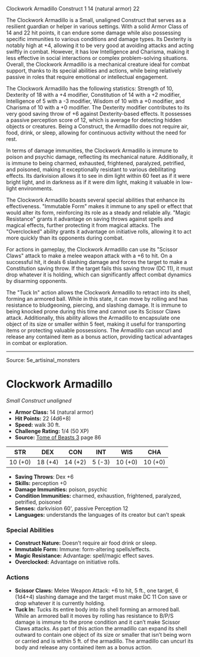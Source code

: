 <MonsterName/>Clockwork Armadillo</MonsterName>
<CreatureType/>Construct</CreatureType>
<CR/>1</CR>
<AC/>14 (natural armor)</AC>
<HP/>22</HP>
<summary>The Clockwork Armadillo is a Small, unaligned Construct that serves as a resilient guardian or helper in various settings. With a solid Armor Class of 14 and 22 hit points, it can endure some damage while also possessing specific immunities to various conditions and damage types. Its Dexterity is notably high at +4, allowing it to be very good at avoiding attacks and acting swiftly in combat. However, it has low Intelligence and Charisma, making it less effective in social interactions or complex problem-solving situations. Overall, the Clockwork Armadillo is a mechanical creature ideal for combat support, thanks to its special abilities and actions, while being relatively passive in roles that require emotional or intellectual engagement.</summary>

<detail>

The Clockwork Armadillo has the following statistics: Strength of 10, Dexterity of 18 with a +4 modifier, Constitution of 14 with a +2 modifier, Intelligence of 5 with a -3 modifier, Wisdom of 10 with a +0 modifier, and Charisma of 10 with a +0 modifier. The Dexterity modifier contributes to its very good saving throw of +6 against Dexterity-based effects. It possesses a passive perception score of 12, which is average for detecting hidden objects or creatures. Being a Construct, the Armadillo does not require air, food, drink, or sleep, allowing for continuous activity without the need for rest.

In terms of damage immunities, the Clockwork Armadillo is immune to poison and psychic damage, reflecting its mechanical nature. Additionally, it is immune to being charmed, exhausted, frightened, paralyzed, petrified, and poisoned, making it exceptionally resistant to various debilitating effects. Its darkvision allows it to see in dim light within 60 feet as if it were bright light, and in darkness as if it were dim light, making it valuable in low-light environments.

The Clockwork Armadillo boasts several special abilities that enhance its effectiveness. "Immutable Form" makes it immune to any spell or effect that would alter its form, reinforcing its role as a steady and reliable ally. "Magic Resistance" grants it advantage on saving throws against spells and magical effects, further protecting it from magical attacks. The "Overclocked" ability grants it advantage on initiative rolls, allowing it to act more quickly than its opponents during combat.

For actions in gameplay, the Clockwork Armadillo can use its "Scissor Claws" attack to make a melee weapon attack with a +6 to hit. On a successful hit, it deals 6 slashing damage and forces the target to make a Constitution saving throw. If the target fails this saving throw (DC 11), it must drop whatever it is holding, which can significantly affect combat dynamics by disarming opponents.

The "Tuck In" action allows the Clockwork Armadillo to retract into its shell, forming an armored ball. While in this state, it can move by rolling and has resistance to bludgeoning, piercing, and slashing damage. It is immune to being knocked prone during this time and cannot use its Scissor Claws attack. Additionally, this ability allows the Armadillo to encapsulate one object of its size or smaller within 5 feet, making it useful for transporting items or protecting valuable possessions. The Armadillo can uncurl and release any contained item as a bonus action, providing tactical advantages in combat or exploration.</detail>



---

Source: 5e_artisinal_monsters

# Clockwork Armadillo

*Small* *Construct* *unaligned*

- **Armor Class:** 14 (natural armor)
- **Hit Points:** 22 (4d6+8)
- **Speed:** walk 30 ft.
- **Challenge Rating:** 1/4 (50 XP)
- **Source:** [Tome of Beasts 3](https://koboldpress.com/kpstore/product/tome-of-beasts-3-for-5th-edition/) page 86

| STR | DEX | CON | INT | WIS | CHA |
| --- | --- | --- | --- | --- | --- |
| 10 (+0) | 18 (+4) | 14 (+2) | 5 (-3) | 10 (+0) | 10 (+0) |

- **Saving Throws**: Dex +6
- **Skills:** perception +0
- **Damage Immunities:** poison, psychic
- **Condition Immunities:** charmed, exhaustion, frightened, paralyzed, petrified, poisoned
- **Senses:** darkvision 60', passive Perception 12
- **Languages:** understands the languages of its creator but can’t speak

### Special Abilities

- **Construct Nature:** Doesn’t require air food drink or sleep.
- **Immutable Form:** Immune: form-altering spells/effects.
- **Magic Resistance:** Advantage: spell/magic effect saves.
- **Overclocked:** Advantage on initiative rolls.

### Actions

- **Scissor Claws:** Melee Weapon Attack: +6 to hit, 5 ft., one target, 6 (1d4+4) slashing damage and the target must make DC 11 Con save or drop whatever it is currently holding.
- **Tuck In:** Tucks its entire body into its shell forming an armored ball. While an armored ball it moves by rolling has resistance to B/P/S damage is immune to the prone condition and it can’t make Scissor Claws attacks. As part of this action the armadillo can expand its shell outward to contain one object of its size or smaller that isn’t being worn or carried and is within 5 ft. of the armadillo. The armadillo can uncurl its body and release any contained item as a bonus action.




